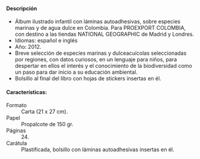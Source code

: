 #### Descripción

*   Álbum ilustrado infantil con láminas autoadhesivas, sobre especies marinas y de agua dulce en Colombia.  Para PROEXPORT COLOMBIA, con destino a las tiendas NATIONAL GEOGRAPHIC de Madrid y Londres.
*   Idiomas: español e inglés
*   Año: 2012.
*   Breve selección de especies marinas y dulceacuícolas seleccionadas por regiones, con datos curiosos, en un lenguaje para niños,  para despertar en ellos el interés y el conocimiento de la biodiversidad como un paso para dar inicio a su educación ambiental.
*   Bolsillo al final del libro con hojas de stickers insertas en él.

#### Características:
<dl>
    <dt>Formato</dt>
    <dd>Carta (21 x 27 cm).</dd>
    <dt>Papel</dt>
    <dd>Propalcote de 150 gr. </dd>
    <dt>Páginas</dt>
    <dd>24.</dd>
    <dt>Carátula</dt>
    <dd>Plastificada, bolsillo con láminas autoadhesivas insertas en él.</dd>
</dl>